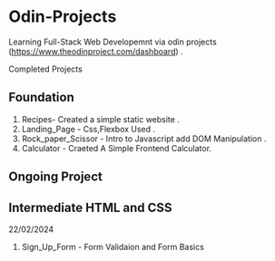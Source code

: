 # Odin-Projects
Learning Full-Stack Web Developemnt via odin projects (https://www.theodinproject.com/dashboard) .

Completed Projects 
## Foundation
1. Recipes- Created a simple static website .
2. Landing_Page - Css,Flexbox Used .
3. Rock_paper_Scissor - Intro to Javascript add DOM Manipulation .
4. Calculator - Craeted A Simple Frontend Calculator.
   
## Ongoing Project

## Intermediate HTML and CSS 
22/02/2024
1. Sign_Up_Form -  Form Validaion and Form Basics 
